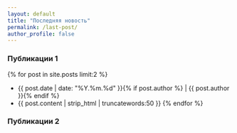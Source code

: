 ```yaml
---
layout: default
title: "Последняя новость"
permalink: /last-post/
author_profile: false
---
```



### Публикации 1

{% for post in site.posts limit:2 %}
- {{ post.date | date: "%Y.%m.%d" }}{% if post.author %} | {{ post.author }}{% endif %}
- {{ post.content | strip_html | truncatewords:50 }}
{% endfor %}


### Публикации 2

